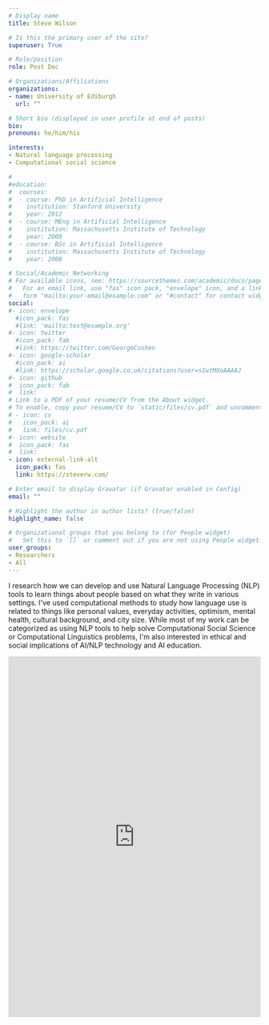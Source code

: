 ```yaml
---
# Display name
title: Steve Wilson

# Is this the primary user of the site?
superuser: True 

# Role/position
role: Post Doc

# Organizations/Affiliations
organizations:
- name: University of Ediburgh
  url: ""

# Short bio (displayed in user profile at end of posts)
bio: 
pronouns: he/him/his 

interests:
- Natural language processing
- Computational social science

#
#education:
#  courses:
#  - course: PhD in Artificial Intelligence
#    institution: Stanford University
#    year: 2012
#  - course: MEng in Artificial Intelligence
#    institution: Massachusetts Institute of Technology
#    year: 2009
#  - course: BSc in Artificial Intelligence
#    institution: Massachusetts Institute of Technology
#    year: 2008

# Social/Academic Networking
# For available icons, see: https://sourcethemes.com/academic/docs/page-builder/#icons
#   For an email link, use "fas" icon pack, "envelope" icon, and a link in the
#   form "mailto:your-email@example.com" or "#contact" for contact widget.
social:
#- icon: envelope
  #icon_pack: fas
  #link: 'mailto:test@example.org'
#- icon: twitter
  #icon_pack: fab
  #link: https://twitter.com/GeorgeCushen
#- icon: google-scholar
  #icon_pack: ai
  #link: https://scholar.google.co.uk/citations?user=sIwtMXoAAAAJ
#- icon: github
#  icon_pack: fab
#  link: 
# Link to a PDF of your resume/CV from the About widget.
# To enable, copy your resume/CV to `static/files/cv.pdf` and uncomment the lines below.
# - icon: cv
#   icon_pack: ai
#   link: files/cv.pdf
#- icon: website
#  icon_pack: fas
#  link: 
- icon: external-link-alt
  icon_pack: fas
  link: https://steverw.com/

# Enter email to display Gravatar (if Gravatar enabled in Config)
email: ""

# Highlight the author in author lists? (true/false)
highlight_name: false

# Organizational groups that you belong to (for People widget)
#   Set this to `[]` or comment out if you are not using People widget.
user_groups:
- Researchers
- All 
---
```


I research how we can develop and use Natural Language Processing (NLP) tools to learn things about people based on what they write in various settings. I've used computational methods to study how language use is related to things like personal values, everyday activities, optimism, mental health, cultural background, and city size. While most of my work can be categorized as using NLP tools to help solve Computational Social Science or Computational Linguistics problems, I'm also interested in ethical and social implications of AI/NLP technology and AI education.


<div class="media-container"><iframe src="https://www.uwp.is.ed.ac.uk/uwp-widgets/v4/pure/embed.php?u=52e2246d-221c-40bc-b1f7-bc7b75f196a8&v=4&p=0&pl=5&al=0&h=0&c=11" frameborder="0" width="100%" height="720" class="pureframe"></iframe></div>
